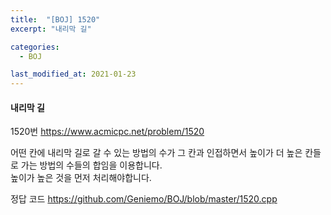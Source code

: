 ```yaml
---
title:  "[BOJ] 1520"
excerpt: "내리막 길"

categories:
  - BOJ

last_modified_at: 2021-01-23
---
```


#### 내리막 길

1520번 <https://www.acmicpc.net/problem/1520>

어떤 칸에 내리막 길로 갈 수 있는 방법의 수가 그 칸과 인접하면서 높이가 더 높은 칸들로 가는 방법의 수들의 합임을 이용합니다.<br>
높이가 높은 것을 먼저 처리해야합니다.

정답 코드 <https://github.com/Geniemo/BOJ/blob/master/1520.cpp>
